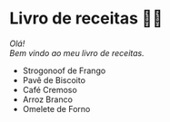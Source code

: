 # Livro de receitas 👨‍🍳
_Olá! <br> Bem vindo ao meu livro de receitas._

 - Strogonoof de Frango
 - Pavê de Biscoito 
 - Café Cremoso
 - Arroz Branco
 - Omelete de Forno

